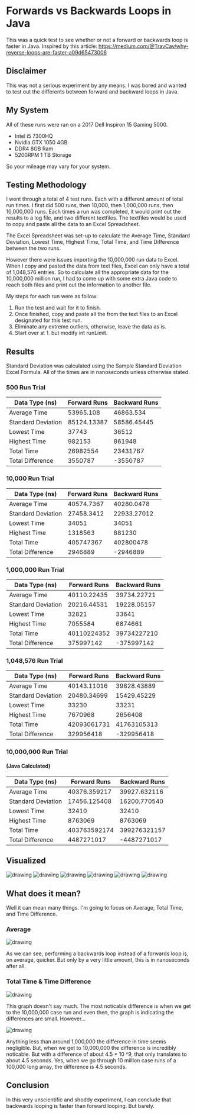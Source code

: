 # Forwards vs Backwards Loops in Java
This was a quick test to see whether or not a forward or backwards loop is faster in Java. Inspired by this article: https://medium.com/@TravCav/why-reverse-loops-are-faster-a09d65473006

## Disclaimer

This was not a serious experiment by any means. I was bored and wanted to test out the differents between forward and backward loops in Java.

## My System

All of these runs were ran on a 2017 Dell Inspiron 15 Gaming 5000.
- Intel i5 7300HQ
- Nvidia GTX 1050 4GB
- DDR4 8GB Ram
- 5200RPM 1 TB Storage

So your mileage may vary for your system.

## Testing Methodology

I went through a total of 4 test runs. Each with a different amount of total run times. I first did 500 runs, then 10,000, then 1,000,000 runs, then 10,000,000 runs. Each times a run was completed, it would print out the results to a log file, and two different textfiles. The textfiles would be used to copy and paste all the data to an Excel Spreadsheet. 

The Excel Spreadsheet was set-up to calculate the Average Time, Standard Deviation, Lowest Time, Highest Time, Total Time, and Time Difference between the two runs.

However there were issues importing the 10,000,000 run data to Excel. When I copy and pasted the data from text files, Excel can only have a total of 1,048,576 entries. So to calculate all the appropriate data for the 10,000,000 million run, I had to come up with some extra Java code to reach both files and print out the information to another file. 

My steps for each run were as follow:

1. Run the test and wait for it to finish.
2. Once finished, copy and paste all the from the text files to an Excel designated for this test run.
3. Eliminate any extreme outliers, otherwise, leave the data as is.
4. Start over at 1. but modify int runLimit.

## Results

Standard Deviation was calculated using the Sample Standard Deviation Excel Formula.
All of the times are in nanoseconds unless otherwise stated.

### 500 Run Trial

| Data Type (ns) | Forward Runs | Backward Runs |
|---|---|---|
| Average Time | 53965.108 | 46863.534 |
| Standard Deviation | 85124.13387	| 58586.45445 |
| Lowest Time	| 37743	| 36512 |
| Highest Time |	982153	| 861948 |
| Total Time |	26982554	| 23431767 |
| Total Difference |	3550787	| -3550787 |

### 10,000 Run Trial

| Data Type (ns) | Forward Runs | Backward Runs |
|---|---|---|
| Average Time | 40574.7367	| 40280.0478 |
| Standard Deviation | 27458.3412	| 22933.27012 |
| Lowest Time	| 34051	| 34051 |
| Highest Time |	1318563	| 881230 |
| Total Time |	405747367	| 402800478 |
| Total Difference |	2946889	| -2946889 |

### 1,000,000 Run Trial

| Data Type (ns) | Forward Runs | Backward Runs |
|---|---|---|
| Average Time | 40110.22435 | 39734.22721 |
| Standard Deviation | 20216.44531 | 19228.05157 |
| Lowest Time	| 32821	| 33641 |
| Highest Time |	7055584	| 6874661 |
| Total Time |	40110224352	| 39734227210 |
| Total Difference |	375997142	| -375997142 |

### 1,048,576 Run Trial

| Data Type (ns) | Forward Runs | Backward Runs |
|---|---|---|
| Average Time | 40143.11016	| 39828.43889 |
| Standard Deviation | 20480.34699 | 15429.45229 |
| Lowest Time	| 33230	| 33231 |
| Highest Time |	7670968	| 2656408 |
| Total Time |	42093061731	| 41763105313 |
| Total Difference |	329956418	| -329956418 |

### 10,000,000 Run Trial 
#### (Java Calculated)

| Data Type (ns) | Forward Runs | Backward Runs |
|---|---|---|
| Average Time | 40376.359217	| 39927.632116 |
| Standard Deviation | 17456.125408 | 16200.770540 |
| Lowest Time	| 32410	| 32410 |
| Highest Time |	8763069	| 8763069 |
| Total Time |	403763592174	| 399276321157 |
| Total Difference |	4487271017	| -4487271017 |

## Visualized

![drawing](img/Averages_FRvsBR.png?raw=true)
![drawing](img/STDEV_FRvsBR.png?raw=true)
![drawing](img/MIN_FRvsBR.png?raw=true)
![drawing](img/HIGH_FRvsBR.png?raw=true)
![drawing](img/TotalTime_FRvsBR.png?raw=true)
![drawing](img/TimeDifference_FRvsBR.png?raw=true)

## What does it mean?

Well it can mean many things. I'm going to focus on Average, Total Time, and Time Difference.

### Average

![drawing](img/Averages_FRvsBR.png?raw=true)

As we can see, performing a backwards loop instead of a forwards loop is, on average, quicker. But only by a very little amount, this is in nanoseconds after all. 

### Total Time & Time Difference

![drawing](img/TotalTime_FRvsBR.png?raw=true)

This graph doesn't say much. The most noticable difference is when we get to the 10,000,000 case run and even then, the graph is indicating the differences are small. However...

![drawing](img/TimeDifference_FRvsBR.png?raw=true)

Anything less than around 1,000,000 the difference in time seems negligible. But, when we get to 10,000,000 the difference is incredibly noticable. But with a difference of about 4.5 \* 10 \^9, that only translates to about 4.5 seconds. Yes, when we go through 10 million case runs of a 100,000 long array, the difference is 4.5 seconds.

## Conclusion

In this very unscientific and shoddy experiment, I can conclude that backwards looping is faster than forward looping. But barely.

